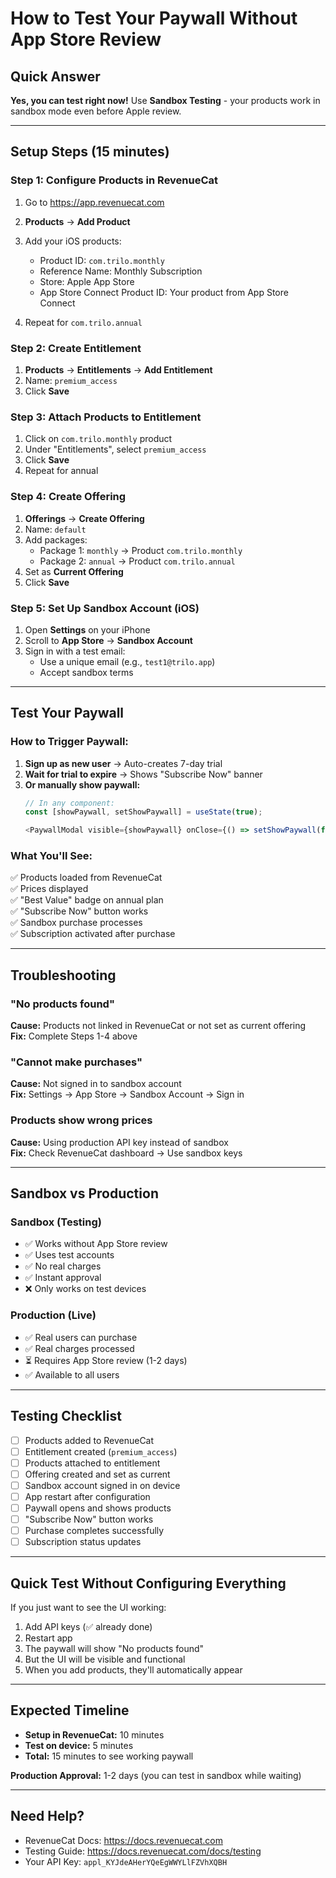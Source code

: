 # How to Test Your Paywall Without App Store Review

## Quick Answer

**Yes, you can test right now!** Use **Sandbox Testing** - your products work in sandbox mode even before Apple review.

---

## Setup Steps (15 minutes)

### Step 1: Configure Products in RevenueCat

1. Go to https://app.revenuecat.com
2. **Products** → **Add Product**
3. Add your iOS products:
   - Product ID: `com.trilo.monthly`
   - Reference Name: Monthly Subscription
   - Store: Apple App Store
   - App Store Connect Product ID: Your product from App Store Connect
   
4. Repeat for `com.trilo.annual`

### Step 2: Create Entitlement

1. **Products** → **Entitlements** → **Add Entitlement**
2. Name: `premium_access`
3. Click **Save**

### Step 3: Attach Products to Entitlement

1. Click on `com.trilo.monthly` product
2. Under "Entitlements", select `premium_access`
3. Click **Save**
4. Repeat for annual

### Step 4: Create Offering

1. **Offerings** → **Create Offering**
2. Name: `default`
3. Add packages:
   - Package 1: `monthly` → Product `com.trilo.monthly`
   - Package 2: `annual` → Product `com.trilo.annual`
4. Set as **Current Offering**
5. Click **Save**

### Step 5: Set Up Sandbox Account (iOS)

1. Open **Settings** on your iPhone
2. Scroll to **App Store** → **Sandbox Account**
3. Sign in with a test email:
   - Use a unique email (e.g., `test1@trilo.app`)
   - Accept sandbox terms

---

## Test Your Paywall

### How to Trigger Paywall:

1. **Sign up as new user** → Auto-creates 7-day trial
2. **Wait for trial to expire** → Shows "Subscribe Now" banner
3. **Or manually show paywall:**
   ```typescript
   // In any component:
   const [showPaywall, setShowPaywall] = useState(true);
   
   <PaywallModal visible={showPaywall} onClose={() => setShowPaywall(false)} />
   ```

### What You'll See:

✅ Products loaded from RevenueCat  
✅ Prices displayed  
✅ "Best Value" badge on annual plan  
✅ "Subscribe Now" button works  
✅ Sandbox purchase processes  
✅ Subscription activated after purchase  

---

## Troubleshooting

### "No products found"
**Cause:** Products not linked in RevenueCat or not set as current offering  
**Fix:** Complete Steps 1-4 above

### "Cannot make purchases"
**Cause:** Not signed in to sandbox account  
**Fix:** Settings → App Store → Sandbox Account → Sign in

### Products show wrong prices
**Cause:** Using production API key instead of sandbox  
**Fix:** Check RevenueCat dashboard → Use sandbox keys

---

## Sandbox vs Production

### Sandbox (Testing)
- ✅ Works without App Store review
- ✅ Uses test accounts
- ✅ No real charges
- ✅ Instant approval
- ❌ Only works on test devices

### Production (Live)
- ✅ Real users can purchase
- ✅ Real charges processed
- ⏳ Requires App Store review (1-2 days)
- ✅ Available to all users

---

## Testing Checklist

- [ ] Products added to RevenueCat
- [ ] Entitlement created (`premium_access`)
- [ ] Products attached to entitlement
- [ ] Offering created and set as current
- [ ] Sandbox account signed in on device
- [ ] App restart after configuration
- [ ] Paywall opens and shows products
- [ ] "Subscribe Now" button works
- [ ] Purchase completes successfully
- [ ] Subscription status updates

---

## Quick Test Without Configuring Everything

If you just want to see the UI working:

1. Add API keys (✅ already done)
2. Restart app
3. The paywall will show "No products found"
4. But the UI will be visible and functional
5. When you add products, they'll automatically appear

---

## Expected Timeline

- **Setup in RevenueCat:** 10 minutes
- **Test on device:** 5 minutes
- **Total:** 15 minutes to see working paywall

**Production Approval:** 1-2 days (you can test in sandbox while waiting)

---

## Need Help?

- RevenueCat Docs: https://docs.revenuecat.com
- Testing Guide: https://docs.revenuecat.com/docs/testing
- Your API Key: `appl_KYJdeAHerYQeEgWWYLlFZVhXQBH`

